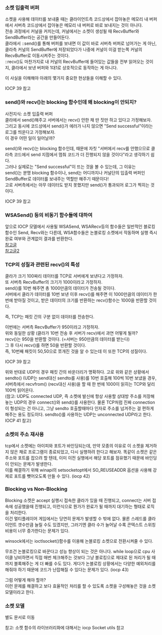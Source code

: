 
### 소켓 입출력 버퍼  
소켓을 사용해 데이터를 보내줄 때는 클라이언트측 코드상에서 잡아놓은 메모리 내 버퍼에서 서버측 코드상에서 잡아놓은 메모리 내 버퍼로 바로 보내지는 것이 아니다.  
전송 과정에서 커널을 커치는데, 커널에서는 소켓이 생성될 때 RecvBuffer와 SendBuffer라는 공간을 만들어둔다.  
클라에서 ::send()를 통해 버퍼를 보내면 이 값이 바로 서버측 버퍼로 넘어가는 게 아닌, 클라측 커널의 SendBuffer에 저장되었다가 나중에 커널이 이걸 받는쪽 커널의 RecvBuffer로 이동시켜주는 것이다.  
::recv()도 마찬가지로 내 커널의 RecvBuffer에 들어있는 값들을 전부 읽어오는 것이지, 클라에서 보낸 버퍼와 1대1로 상호적으로 동작하는 게 아니다.  

이 사실을 이해해야 아래의 몇가지 중요한 현상들을 이해할 수 있다.  

IOCP 39 참고

### send()와 recv()는 blocking 함수인데 왜 blocking이 안되지?  
사전지식: 소켓 입출력 버퍼  
클라에서 send()해주고 서버에서는 recv() 안한 채 딴 짓만 하고 있다고 가정해보자.  
그리고 동시에 코드상에서 send()가 에러가 나지 않으면 "Send successful"이라는 로그를 띄운다고 가정해보자.  
이 경우 어떤 일이 일어날까?  

send()와 recv()는 blocking 함수인데, 때문에 자칫 "서버에서 recv를 안했으므로 클라측 코드에서 send 지점에서 멈춰 코드가 더 진행되지 않을 것이다"라고 생각하기 쉽다.  
그러나 실제로는 "Send successful"이 뜨는 것을 볼 수 있는데, 그 이유는  
send()는 분명 blocking 함수이나, send는 어디까지나 커널단의 입출력 버퍼인 SendBuffer로 데이터를 보내주는 역할만 해주기 때문이다!  
고로 서버측에서는 아무 데이터도 받지 못했지만 send()가 통과되어 로그가 찍히는 것이다.  

IOCP 39 참고  

### WSASend() 등의 비동기 함수들에 대하여
앞으로 IOCP 모델에서 사용될 WSASend, WSARecv등의 함수들은 일반적인 블로킹함수인 Send, Recv와는 다른데, 
WSA함수들은 논블로킹 소켓에서 작동하며 실행 즉시 완료 여부와 관계없이 결과를 반환한다.  
[참고글](https://z-man.tistory.com/272)  
[참고글2](https://1d1cblog.tistory.com/385)  
  
### TCP의 성질과 관련된 recv()의 특성  
클라가 크기 100짜리 데이터를 TCP로 서버에게 보낸다고 가정하자.  
또 서버측 RecvBuffer의 크기가 1000이라고 가정하자.  
send()를 10번 해주면 총 1000만큼의 데이터가 전송될 것이다.  
서버에서 클라가 데이터를 10번 보낸 이후 recv()를 해주면 이 1000만큼의 데이터가 한 번에 받아질 것이고, 받은 데이터의 크기를 반환하는 recv()함수는 1000을 반환할 것이다.  

즉, TCP는 패킷 간의 구분 없이 데이터를 전송한다.  

이번에는 서버측 RecvBuffer가 950이라고 가정하자.  
위와 동일한 상황 (클라가 10번 전송 후 서버가 recv)에서 과연 어떻게 될까?  
recv()는 950을 반환할 것이다. (=서버는 950만큼의 데이터를 받는다)  
그 후 다시 recv()를 하면 50을 반환할 것이다.  
즉, 10번째 패킷이 50,50으로 쪼개진 것을 알 수 있는데 이 또한 TCP의 성질이다.  

IOCP 39 참고  

위와 반대로 UDP의 경우 패킷 간의 바운더리가 명확하다. 고로 위와 같은 상황에서 sendto() (UDP는 send대신 sendto를 사용)를 10번 호출해 100씩 10번 보냈을 경우,  
서버측에서 recvfrom() (recv대신 사용)을 할 때 한 번에 1000이 읽히는 TCP와 달리 100씩 읽어온다.  
(참고: UDP도 connected UDP, 즉 소켓에 발신에 항상 사용할 상대방 주소를 저장해놓는 UDP의 경우 connect()와 send()를 사용한다. 물론 TCP처럼 진짜 connection이 형성되는 건 아니고, 그냥 sendto 호출할때마다 인자로 주소를 넘겨주는 걸 편하게 해주는 용도 정도이다. sendto()를 사용하는 UDP는 unconnected UDP라고 한다. IOCP 41 참고)  

### 소켓의 주소 재사용
tcp에서 소켓에는 아이피와 포트가 바인딩되는데, 만약 모종의 이유로 이 소켓을 제거하지 않은 채로 프로그램이 종료되었고, 다시 실행하려 한다고 해보자. 똑같이 소켓은 같은 주소와 포트를 잡으려 할 텐데, 이미 이전 실행에서 해당 포트를 점유했기 때문에 바인딩이 안되는 문제가 발생한다.  
이를 해결하기 위해 winapi의 setsocketopt에서 SO_REUSEADDR 옵션을 사용해 강제로 포트를 뺏어오도록 만들 수 있다. (iocp 42)  

### Blocking vs Non-Blocking  
Blocking 소켓은 accept 실행시 접속한 클라가 있을 때 진행되고, connect는 서버 접속에 성공했을때 진행되고, 이런식으로 뭔가가 완료가 될 때까지 대기하는 형태로 로직을 처리한다.  
이건 멀티플레이어 게임에서는 당연히 문제가 발생할 수 밖에 없다. 물론 스레드를 클라이언트 갯수만큼 늘릴 수도 있겠지만, 그러기엔 클라 수가 늘어날 수록 콘텍스트 스위칭 비용이 너무 증가한다는 문제가 있다.  

winsock에서는 ioctlsocket()함수를 이용해 논블로킹 소켓으로 전환시켜줄 수 있다.  

무조건 논블로킹으로 바꾼다고 성능 향상이 되는 것은 아니다. while loop으로 cpu 사이클 낭비하면서 직접 매번 체크해주는 것보다 그냥 블로킹으로 제대로 된 처리가 될 때까지 블록해주는 게 더 빠를 수도 있다. 게다가 논블로킹 상황에서는 다양한 예외처리를 해줘야 하기 때문에 코드가 난잡해질 수 있다는 문제가 있다. (iocp 43)  

그럼 어떻게 해야 할까?  
이런 문제를 해결하고 보다 효율적인 처리를 할 수 있도록 소켓을 구성해놓은 것을 소켓 모델이라고 한다.  

### 소켓 모델  
별도 문서로 이동


참고: 소켓 함수의 라이브러리화에 대해서는 iocp Socket utils 참고  
